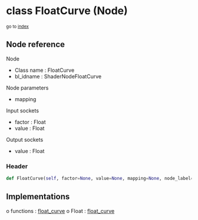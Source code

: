 # class FloatCurve (Node)

<sub>go to [index](/docs/index.md)</sub>

## Node reference

Node
 - Class name : FloatCurve
 - bl_idname : ShaderNodeFloatCurve

Node parameters
 - mapping

Input sockets
 - factor : Float
 - value : Float

Output sockets
 - value : Float

### Header

``` python
def FloatCurve(self, factor=None, value=None, mapping=None, node_label=None, node_color=None):
```

## Implementations

o functions : [float_curve](/docs/Shader_classes/float_curve.md)
o Float : [float_curve](/docs/Shader_classes/float_curve.md) 

